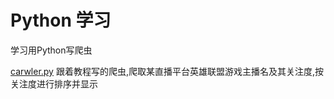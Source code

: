 # Python 学习
学习用Python写爬虫

[carwler.py](https://github.com/YanlinWang128/-/blob/master/crawler.py)  跟着教程写的爬虫,爬取某直播平台英雄联盟游戏主播名及其关注度,按关注度进行排序并显示

